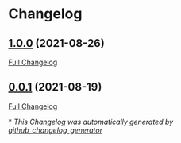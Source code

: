 # Changelog

## [1.0.0](https://github.com/lordealeister/popular-posts/tree/1.0.0) (2021-08-26)

[Full Changelog](https://github.com/lordealeister/popular-posts/compare/0.0.1...1.0.0)

## [0.0.1](https://github.com/lordealeister/popular-posts/tree/0.0.1) (2021-08-19)

[Full Changelog](https://github.com/lordealeister/popular-posts/compare/0196b042b6968507276f6586b26d3eb743d3ce46...0.0.1)



\* *This Changelog was automatically generated by [github_changelog_generator](https://github.com/github-changelog-generator/github-changelog-generator)*
